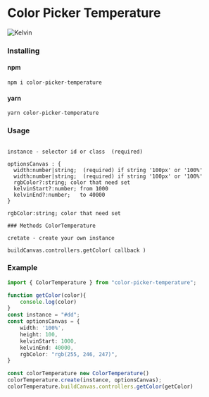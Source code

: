 # Color Picker Temperature

![Kelvin](https://user-images.githubusercontent.com/65889370/215314129-451ecb11-b9b4-4f89-a991-bfa5eca30ac0.png "Орк")

### Installing

#### npm

```
npm i color-picker-temperature
```

#### yarn

```
yarn color-picker-temperature
```

### Usage

```

instance - selector id or class  (required)

optionsCanvas : {
  width:number|string;  (required) if string '100px' or '100%'
  width:number|string;  (required) if string '100px' or '100%'
  rgbColor?:string; color that need set
  kelvinStart?:number; from 1000
  kelvinEnd?:number;   to 40000
}

rgbColor:string; color that need set

### Methods ColorTemperature

cretate - create your own instance

buildCanvas.controllers.getColor( callback )

```

### Example

```ts
import { ColorTemperature } from "color-picker-temperature";

function getColor(color){
    console.log(color)
}
const instance = "#dd";
const optionsCanvas = {
    width: '100%',
    height: 100,
    kelvinStart: 1000,
    kelvinEnd: 40000,
    rgbColor: "rgb(255, 246, 247)",
}

const colorTemperature new ColorTemperature()
colorTemperature.create(instance, optionsCanvas);
colorTemperature.buildCanvas.controllers.getColor(getColor)

```
